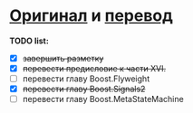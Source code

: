 # [Оригинал](design-patterns.md) и [перевод](translated/design-patterns.md)

**TODO list:**

- [x] ~~завершить разметку~~
- [x] ~~перевести предисловие к части XVI.~~
- [ ] перевести главу Boost.Flyweight
- [x] ~~перевести главу Boost.Signals2~~
- [ ] перевести главу Boost.MetaStateMachine
